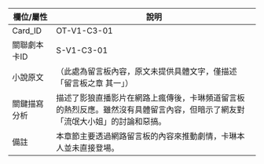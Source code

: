 | 欄位/屬性 | 說明 |
|---|---|
| Card_ID | OT-V1-C3-01 |
| 關聯劇本卡ID | S-V1-C3-01 |
| 小說原文 | （此處為留言板內容，原文未提供具體文字，僅描述「留言板之章 其一」） |
| 關鍵描寫分析 | 描述了影狼直播影片在網路上瘋傳後，卡琳頻道留言板的熱烈反應。雖然沒有具體留言內容，但暗示了網友對「流氓大小姐」的討論和惡搞。 |
| 備註 | 本章節主要透過網路留言板的內容來推動劇情，卡琳本人並未直接登場。 |
